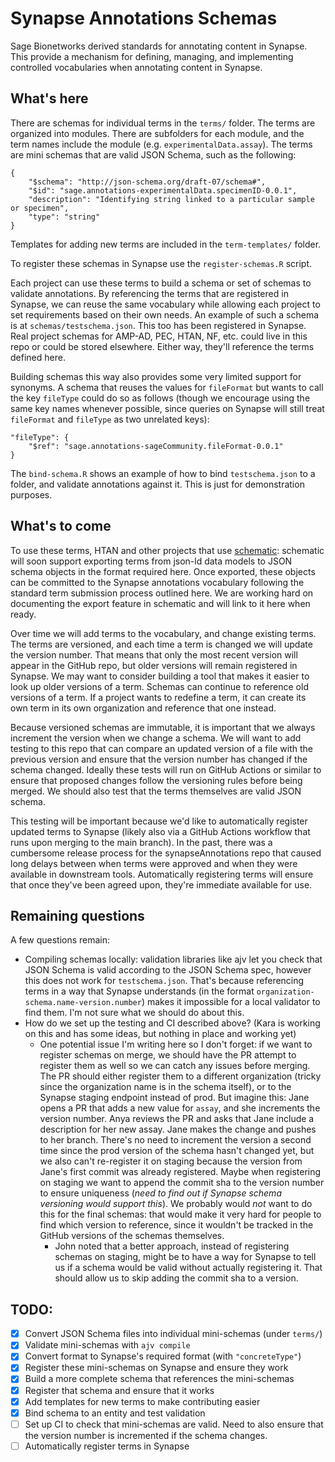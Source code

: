 # Synapse Annotations Schemas

Sage Bionetworks derived standards for annotating content in Synapse. This
provide a mechanism for defining, managing, and implementing controlled
vocabularies when annotating content in Synapse. 

## What's here

There are schemas for individual terms in the `terms/` folder. The terms are
organized into modules. There are subfolders for each module, and the term names
include the module (e.g. `experimentalData.assay`). The terms are mini schemas
that are valid JSON Schema, such as the following:

```
{
    "$schema": "http://json-schema.org/draft-07/schema#",
    "$id": "sage.annotations-experimentalData.specimenID-0.0.1",
    "description": "Identifying string linked to a particular sample or specimen",
    "type": "string"
}
```

Templates for adding new terms are included in the `term-templates/` folder.

To register these schemas in Synapse use the `register-schemas.R` script.

Each project can use these terms to build a schema or set of schemas to validate
annotations. By referencing the terms that are registered in Synapse, we can
reuse the same vocabulary while allowing each project to set requirements based
on their own needs. An example of such a schema is at `schemas/testschema.json`.
This too has been registered in Synapse. Real project schemas for AMP-AD, PEC,
HTAN, NF, etc. could live in this repo or could be stored elsewhere. Either way,
they'll reference the terms defined here.

Building schemas this way also provides some very limited support for synonyms.
A schema that reuses the values for `fileFormat` but wants to call the key
`fileType` could do so as follows (though we encourage using the same key names
whenever possible, since queries on Synapse will still treat `fileFormat` and
`fileType` as two unrelated keys):

```
"fileType": {
    "$ref": "sage.annotations-sageCommunity.fileFormat-0.0.1"
}
```

The `bind-schema.R` shows an example of how to bind `testschema.json` to a
folder, and validate annotations against it. This is just for demonstration
purposes.

## What's to come

To use these terms, HTAN and other projects that use
[schematic](https://github.com/sage-bionetworks/schematic): schematic will soon 
support exporting terms from json-ld data models to JSON schema objects in the format 
required here. Once exported, these objects can be committed to the Synapse annotations 
vocabulary following the standard term submission process outlined here. 
We are working hard on documenting the export feature in schematic and will link 
to it here when ready.


Over time we will add terms to the vocabulary, and change existing terms. The
terms are versioned, and each time a term is changed we will update the version
number. That means that only the most recent version will appear in the GitHub
repo, but older versions will remain registered in Synapse. We may want to
consider building a tool that makes it easier to look up older versions of a
term. Schemas can continue to reference old versions of a term. If a project
wants to redefine a term, it can create its own term in its own organization and
reference that one instead.

Because versioned schemas are immutable, it is important that we always
increment the version when we change a schema. We will want to add testing to
this repo that can compare an updated version of a file with the previous
version and ensure that the version number has changed if the schema changed.
Ideally these tests will run on GitHub Actions or similar to ensure that
proposed changes follow the versioning rules before being merged. We should also
test that the terms themselves are valid JSON schema.

This testing will be important because we'd like to automatically register
updated terms to Synapse (likely also via a GitHub Actions workflow that runs
upon merging to the main branch). In the past, there was a cumbersome release
process for the synapseAnnotations repo that caused long delays between when
terms were approved and when they were available in downstream tools.
Automatically registering terms will ensure that once they've been agreed upon,
they're immediate available for use.

## Remaining questions

A few questions remain:

- Compiling schemas locally: validation libraries like ajv let you check that
  JSON Schema is valid according to the JSON Schema spec, however this does not
  work for `testschema.json`. That's because referencing terms in a way that
  Synapse understands (in the format `organization-schema.name-version.number`)
  makes it impossible for a local validator to find them. I'm not sure what we
  should do about this.
- How do we set up the testing and CI described above? (Kara is working on this
  and has some ideas, but nothing in place and working yet)
  - One potential issue I'm writing here so I don't forget: if we want to
    register schemas on merge, we should have the PR attempt to register them as
    well so we can catch any issues before merging. The PR should either
    register them to a different organization (tricky since the organization
    name is in the schema itself), or to the Synapse staging endpoint instead of
    prod. But imagine this: Jane opens a PR that adds a new value for `assay`,
    and she increments the version number. Anya reviews the PR and asks that
    Jane include a description for her new assay. Jane makes the change and
    pushes to her branch. There's no need to increment the version a second time
    since the prod version of the schema hasn't changed yet, but we also can't
    re-register it on staging because the version from Jane's first commit was
    already registered. Maybe when registering on staging we want to append the
    commit sha to the version number to ensure uniqueness (*need to find out if
    Synapse schema versioning would support this*). We probably would *not* want
    to do this for the final schemas: that would make it very hard for people to
    find which version to reference, since it wouldn't be tracked in the GitHub
    versions of the schemas themselves.
    - John noted that a better approach, instead of registering schemas on
      staging, might be to have a way for Synapse to tell us if a schema would
      be valid without actually registering it. That should allow us to skip
      adding the commit sha to a version.

## TODO:

- [X] Convert JSON Schema files into individual mini-schemas (under `terms/`)
- [X] Validate mini-schemas with `ajv compile`
- [X] Convert format to Synapse's required format (with `"concreteType"`)
- [X] Register these mini-schemas on Synapse and ensure they work
- [X] Build a more complete schema that references the mini-schemas
- [X] Register that schema and ensure that it works
- [X] Add templates for new terms to make contributing easier
- [X] Bind schema to an entity and test validation
- [ ] Set up CI to check that mini-schemas are valid. Need to also ensure that
      the version number is incremented if the schema changes.
- [ ] Automatically register terms in Synapse

